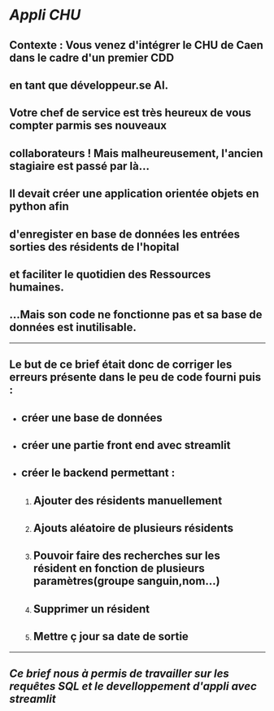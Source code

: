 # ___Appli CHU___
## Contexte : Vous venez d'intégrer le CHU de Caen dans le cadre d'un premier CDD
## en tant que développeur.se AI.
## Votre chef de service est très heureux de vous compter parmis ses nouveaux
## collaborateurs ! Mais malheureusement, l'ancien stagiaire est passé par là...

## Il devait créer une application orientée objets en python afin
## d'enregister en base de données les entrées sorties des résidents de l'hopital
## et faciliter le quotidien des Ressources humaines.
## ...Mais son code ne fonctionne pas et sa base de données est inutilisable.
---
## __Le but de ce brief était donc de corriger les erreurs présente dans le peu de code fourni puis :__
- ## __créer une base de données__
- ## __créer une partie front end avec streamlit__
- ## __créer le backend permettant :__
  1. ## __Ajouter des résidents manuellement__
  2. ## __Ajouts aléatoire de plusieurs résidents__
  3. ## __Pouvoir faire des recherches sur les résident en fonction de plusieurs paramètres(groupe sanguin,nom...)__
  4. ## __Supprimer un résident__
  5. ## __Mettre ç jour sa date de sortie__
---
## ___Ce brief nous à permis de travailler sur les requêtes SQL et le develloppement d'appli avec streamlit___